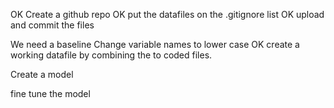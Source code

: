 
OK Create a github repo
OK put the datafiles on the .gitignore list
OK upload and commit the files

We need a baseline
Change variable names to lower case
OK create a working datafile by combining the to coded files.

Create a model


fine tune the model

